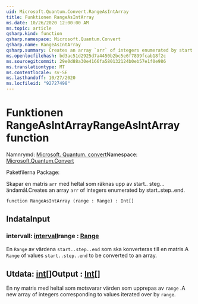 ```yaml
---
uid: Microsoft.Quantum.Convert.RangeAsIntArray
title: Funktionen RangeAsIntArray
ms.date: 10/26/2020 12:00:00 AM
ms.topic: article
qsharp.kind: function
qsharp.namespace: Microsoft.Quantum.Convert
qsharp.name: RangeAsIntArray
qsharp.summary: Creates an array `arr` of integers enumerated by start..step..end.
ms.openlocfilehash: bd3ac51d2925d7a4450b2bc5e6f7899fcab18f2c
ms.sourcegitcommit: 29e0d88a30e4166fa580132124b0eb57e1f0e986
ms.translationtype: MT
ms.contentlocale: sv-SE
ms.lasthandoff: 10/27/2020
ms.locfileid: "92727498"
---
```

# <a name="rangeasintarray-function"></a><span data-ttu-id="90e07-102">Funktionen RangeAsIntArray</span><span class="sxs-lookup"><span data-stu-id="90e07-102">RangeAsIntArray function</span></span>

<span data-ttu-id="90e07-103">Namnrymd: [Microsoft. Quantum. convert](xref:Microsoft.Quantum.Convert)</span><span class="sxs-lookup"><span data-stu-id="90e07-103">Namespace: [Microsoft.Quantum.Convert](xref:Microsoft.Quantum.Convert)</span></span>

<span data-ttu-id="90e07-104">Paketfilerna [](https://nuget.org/packages/)</span><span class="sxs-lookup"><span data-stu-id="90e07-104">Package: [](https://nuget.org/packages/)</span></span>


<span data-ttu-id="90e07-105">Skapar en matris `arr` med heltal som räknas upp av start.. steg... ändamål.</span><span class="sxs-lookup"><span data-stu-id="90e07-105">Creates an array `arr` of integers enumerated by start..step..end.</span></span>

```qsharp
function RangeAsIntArray (range : Range) : Int[]
```


## <a name="input"></a><span data-ttu-id="90e07-106">Indata</span><span class="sxs-lookup"><span data-stu-id="90e07-106">Input</span></span>

### <a name="range--range"></a><span data-ttu-id="90e07-107">intervall: [intervall](xref:microsoft.quantum.lang-ref.range)</span><span class="sxs-lookup"><span data-stu-id="90e07-107">range : [Range](xref:microsoft.quantum.lang-ref.range)</span></span>

<span data-ttu-id="90e07-108">En `Range` av värdena `start..step..end` som ska konverteras till en matris.</span><span class="sxs-lookup"><span data-stu-id="90e07-108">A `Range` of values `start..step..end` to be converted to an array.</span></span>



## <a name="output--int"></a><span data-ttu-id="90e07-109">Utdata: [int](xref:microsoft.quantum.lang-ref.int)[]</span><span class="sxs-lookup"><span data-stu-id="90e07-109">Output : [Int](xref:microsoft.quantum.lang-ref.int)[]</span></span>

<span data-ttu-id="90e07-110">En ny matris med heltal som motsvarar värden som upprepas av `range` .</span><span class="sxs-lookup"><span data-stu-id="90e07-110">A new array of integers corresponding to values iterated over by `range`.</span></span>